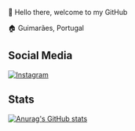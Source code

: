 👋 Hello there, welcome to my GitHub

🏠 Guimarães, Portugal

## Social Media
[![Instagram](https://img.shields.io/badge/danielfaria1712-%23E4405F.svg?style=for-the-badge&logo=Instagram&logoColor=white)](https://instagram.com/danielfaria1712)

## Stats
[![Anurag's GitHub stats](https://github-readme-stats.vercel.app/api?username=danielfaria89)](https://github.com/danielfaria89)
